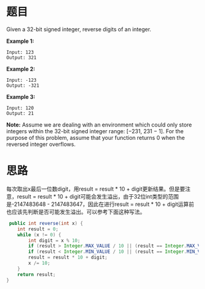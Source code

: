 # 题目

Given a 32-bit signed integer, reverse digits of an integer.

**Example 1:**

```
Input: 123
Output: 321
```

**Example 2:**

```
Input: -123
Output: -321
```

**Example 3:**

```
Input: 120
Output: 21
```

**Note:**
Assume we are dealing with an environment which could only store integers within the 32-bit signed integer range: [−231,  231 − 1]. For the purpose of this problem, assume that your function returns 0 when the reversed integer overflows.

# 思路

每次取出x最后一位数digit，用result = result * 10 + digit更新结果。但是要注意，result = result * 10 + digit可能会发生溢出，由于32位int类型的范围是-2147483648 - 2147483647，因此在进行result = result * 10 + digit运算前也应该先判断是否可能发生溢出。可以参考下面这种写法。

```java
 public int reverse(int x) {
    int result = 0;
    while (x != 0) {
        int digit = x % 10;
        if (result > Integer.MAX_VALUE / 10 || (result == Integer.MAX_VALUE / 10 && digit > 7)) return 0;
        if (result < Integer.MIN_VALUE / 10 || (result == Integer.MIN_VALUE / 10 && digit < -8)) return 0;
        result = result * 10 + digit;
        x /= 10;
    }
    return result;
}
```

